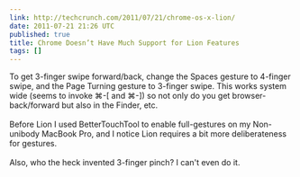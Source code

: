 ```yaml
---
link: http://techcrunch.com/2011/07/21/chrome-os-x-lion/
date: 2011-07-21 21:26 UTC
published: true
title: Chrome Doesn’t Have Much Support for Lion Features
tags: []
---
```


To get 3-finger swipe forward/back, change the Spaces gesture to 4-finger swipe, and the Page Turning gesture to 3-finger swipe. This works system wide (seems to invoke ⌘-[ and ⌘-]) so not only do you get browser-back/forward but also in the Finder, etc.  <br><br>Before Lion I used BetterTouchTool to enable full-gestures on my Non-unibody MacBook Pro, and I notice Lion requires a bit more deliberateness for gestures. <br><br>Also, who the heck invented 3-finger pinch? I can't even do it.
